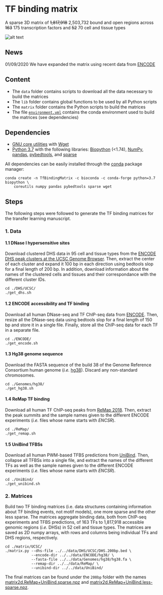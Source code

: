 # TF binding matrix
A sparse 3D matrix of ~~1,817,918~~ 2,503,732 bound and open regions across ~~163~~ 175 transcription factors and ~~52~~ 70 cell and tissue types

![alt text](https://github.com/wassermanlab/TF-Binding-Matrix/blob/master/matrix.png?raw=true)

## News
01/09/2020 We have expanded the matrix using recent data from [ENCODE](https://www.encodeproject.org/files/ENCFF503GCK/)

## Content
* The `data` folder contains scripts to download all the data necessary to build the matrices
* The `lib` folder contains global functions to be used by all Python scripts
* The `matrix` folder contains the Python scripts to build the matrices
* The file [`environment.yml`](https://github.com/wassermanlab/JASPAR-profile-inference/blob/master/environment.yml) contains the conda environment used to build the matrices (see dependencies)

## Dependencies
* [GNU core utilities](https://www.gnu.org/software/coreutils/) with [Wget](https://www.gnu.org/software/wget/)
* [Python 3.7](https://www.python.org/download/releases/3.7/) with the following libraries: [Biopython](http://biopython.org) (<1.74), [NumPy](https://numpy.org/), [pandas](https://pandas.pydata.org/), [pybedtools](https://daler.github.io/pybedtools/), and [sparse](https://sparse.pydata.org/en/stable/) 

All dependencies can be easily installed through the [conda](https://docs.conda.io/en/latest/) package manager:
```
conda create -n TfBindingMatrix -c bioconda -c conda-forge python=3.7 biopython \
    coreutils numpy pandas pybedtools sparse wget
```

## Steps
The following steps were followed to generate the TF binding matrices for the transfer learning manuscript.
### 1. Data
#### 1.1 DNase I hypersensitive sites
Download clustered DHS data in 95 cell and tissue types from the [ENCODE DHS peak clusters at the UCSC Genome Browser](https://genome.ucsc.edu/cgi-bin/hgTrackUi?db=hg38&g=wgEncodeRegDnase). Then, extract the center of each cluster and expand it 100 bp in each direction using bedtools slop for a final length of 200 bp. In addition, download information about the names of the clustered cells and tissues and their correspondance with the different cluster IDs.
```
cd ./DHS/UCSC/
./get_dhs.sh
```
#### 1.2 ENCODE accessibility and TF binding
Download all human DNase-seq and TF ChIP-seq data from [ENCODE](https://www.encodeproject.org/matrix/?type=Experiment&status=released&perturbed=false&replicates.library.biosample.donor.organism.scientific_name=Homo+sapiens&assembly=GRCh38&assay_title=TF+ChIP-seq&assay_title=DNase-seq). Then, resize all the DNase-seq data using bedtools slop for a final length of 150 bp and store it in a single file. Finally, store all the ChIP-seq data for each TF in a separate file.
```
cd ./ENCODE/
./get_encode.sh
```
#### 1.3 Hg38 genome sequence
Download the FASTA sequence of the build 38 of the Genome Reference Consortium human genome (*i.e.* [hg38](https://www.ncbi.nlm.nih.gov/assembly/GCF_000001405.26/)). Discard any non-standard chromosomes.
```
cd ./Genomes/hg38/
./get_hg38.sh
```
#### 1.4 ReMap TF binding
Download all human TF ChIP-seq peaks from [ReMap 2018](http://remap.univ-amu.fr/download_page#remap2018tab). Then, extract the peak summits and the sample names given to the different ENCODE experiments (*i.e.* files whose name starts with _ENCSR_).
```
cd ./ReMap/
./get_remap.sh
```
#### 1.5 UniBind TFBSs
Download all human PWM-based TFBS predictions from [UniBind](https://unibind.uio.no/downloads/). Then, collapse all TFBSs into a single file, and extract the names of the different TFs as well as the sample names given to the different ENCODE experiments (*i.e.* files whose name starts with _ENCSR_).
```
cd ./UniBind/
./get_unibind.sh 
```
### 2. Matrices
Build two TF binding matrices (i.e. data structures containing information about TF binding events, not motif models), one more sparse and the other less sparse. The matrices aggregate binding data, both from ChIP-seq experiments and TFBS predictions, of 163 TFs to 1,817,918 accessible genomic regions (*i.e.* DHSs) in 52 cell and tissue types. The matrices are saved as 2D numpy arrays, with rows and columns being individual TFs and DHS regions, respectively.
```
cd ./matrix/UCSC/
./matrix.py --dhs-file ../../data/DHS/UCSC/DHS.200bp.bed \
            --encode-dir ../../data/ENCODE/hg38/ \
            --fasta-file ../../data/Genomes/hg38/hg38.fa \
            --remap-dir ../../data/ReMap/ \
            --unibind-dir ../../data/UniBind/
```
The final matrices can be found under the `200bp` folder with the names [matrix2d.ReMap+UniBind.sparse.npz](https://github.com/wassermanlab/TF-Binding-Matrix/blob/master/matrix/UCSC/200bp/matrix2d.ReMap%2BUniBind.sparse.npz) and [matrix2d.ReMap+UniBind.less-sparse.npz](https://github.com/wassermanlab/TF-Binding-Matrix/blob/master/matrix/UCSC/200bp/matrix2d.ReMap%2BUniBind.less-sparse.npz).